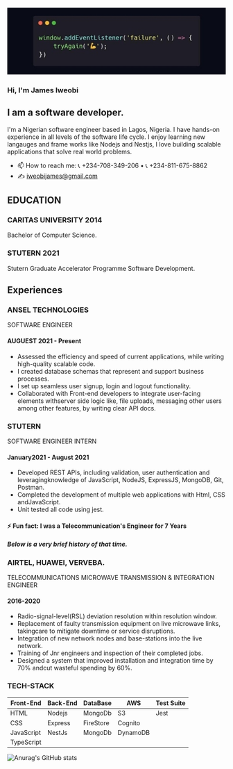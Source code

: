 ![I am software developer](https://github.com/jamesiweobi/jamesiweobi/blob/main/Screenshot_20211103-154015_Chrome.jpg)


### Hi,  I'm James Iweobi

 

## I am a software developer.
I'm a Nigerian software engineer based in Lagos, Nigeria. I have hands-on experience in all levels of the software life cycle. I enjoy learning new langauges and frame works like Nodejs and Nestjs, I love building scalable applications that solve real world problems.

- 📫 How to reach me: 📞 +234-708-349-206 • 📞 +234-811-675-8862  
- ✍ iweobijames@gmail.com 

## EDUCATION

### CARITAS UNIVERSITY 2014
Bachelor of Computer Science.

### STUTERN 2021
Stutern Graduate Accelerator Programme
Software Development.

## Experiences

### ANSEL TECHNOLOGIES
SOFTWARE ENGINEER
#### AUGUEST 2021 - Present
* Assessed the efficiency and speed of current applications, while writing high-quality scalable code.
* I created database schemas that represent and support business processes.
* I set up seamless user signup, login and logout functionality.
* Collaborated with Front-end developers to integrate user-facing elements withserver side logic like, file uploads, messaging other users among other features,
by writing clear API docs.

### STUTERN
SOFTWARE ENGINEER INTERN
#### January2021 - August 2021
* Developed REST APIs, including validation, user authentication and leveragingknowledge of JavaScript, NodeJS, ExpressJS, MongoDB, Git, Postman.
* Completed the development of multiple web applications with Html, CSS andJavaScript.
* Unit tested all code using jest.


#### ⚡ Fun fact: I was a Telecommunication's Engineer for 7 Years  

##### Below is a very brief history of that time.
### AIRTEL, HUAWEI, VERVEBA.
TELECOMMUNICATIONS MICROWAVE TRANSMISSION & INTEGRATION ENGINEER
#### 2016-2020
* Radio-signal-level(RSL) deviation resolution within resolution window.
* Replacement of faulty transmission equipment on live microwave links, takingcare to mitigate downtime or service disruptions.
* Integration of new network nodes and base-stations into the live network.
* Training of Jnr engineers and inspection of their completed jobs.
* Designed a system that improved installation and integration time by 70% andcut wasteful spending by 60%.

### TECH-STACK

  | **Front-End** | **Back-End** | **DataBase** |   **AWS**    | **Test Suite** |
  | --------- | -------- | -------- | -------- | ---------- |
  | HTML      | Nodejs   | MongoDb  | S3       |  Jest      |
  | CSS       | Express  | FireStore| Cognito  |            | 
  | JavaScript| NestJs   | MongoDb  | DynamoDB |            |
  |TypeScript |          |          |          |            |





![Anurag's GitHub stats](https://github-readme-stats.vercel.app/api?username=jamesiweobi&show_icons=true&theme=radical)


<!-- [<img src='https://cdn.jsdelivr.net/npm/simple-icons@3.0.1/icons/github.svg' alt='github' height='40'>](https://github.com/jamesiweobi)  

![GitHub metrics](https://metrics.lecoq.io/jamesiweobi)  

![GitHub streak stats](https://github-readme-streak-stats.herokuapp.com/?user=jamesiweobi)  



 -->
